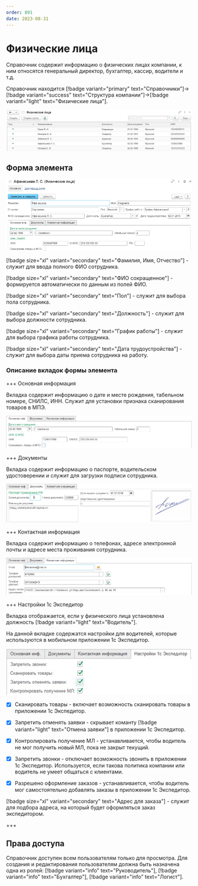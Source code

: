 ```yaml
---
order: 891
date: 2023-08-31
---
```

# Физические лица


Справочник содержит информацию о физических лицах компании, к ним относятся генеральный директор, бухгалтер, кассир, водители и т.д.

Справочник находится [!badge variant="primary" text="Справочники"]->[!badge variant="success" text="Структура компании"]->[!badge variant="light" text="Физические лица"].

![Форма списка физические лица](/images/Форма_списка_физические_лица.jpg)

## Форма элемента

![](/images/Форма_элемента_физические_лица.jpg)

[!badge size="xl" variant="secondary" text="Фамилия, Имя, Отчество"] - служит для ввода полного ФИО сотрудника.

[!badge size="xl" variant="secondary" text="ФИО сокращенное"] - формируется автоматически по данным из полей ФИО.

[!badge size="xl" variant="secondary" text="Пол"] - служит для выбора пола сотрудника.

[!badge size="xl" variant="secondary" text="Должность"] - служит для выбора должности сотрудника.

[!badge size="xl" variant="secondary" text="График работы"] - служит для выбора графика работы сотрудника.

[!badge size="xl" variant="secondary" text="Дата трудоустройства"] - служит для выбора даты приема  сотрудника на работу.

### Описание вкладок формы элемента

+++ Основная информация

Вкладка содержит информацию о дате и месте рождения, табельном номере, СНИЛС, ИНН. Служит для установки признака сканирования товаров в МПЭ.

![](/images/Вкладка_осн_инф_физлица.jpg)

+++ Документы

Вкладка содержит информацию о паспорте, водительском удостоверении и служит для загрузки подписи сотрудника.

![](/images/Вкладка_док_физлица.jpg)

+++ Контактная информация

Вкладка содержит информацию о телефонах, адресе электронной почты и адресе места проживания сотрудника.

![](/images/Вкладка_контакты.jpg)

+++ Настройки 1с Экспедитор

Вкладка отображается, если у физического лица установлена должность [!badge variant="light" text="Водитель"]. 

На данной вкладке содержатся настройки для водителей, которые используются в мобильном приложении 1с Экспедитор.

![](/images/Вкладка_настройки_1с_экспедитор.jpg)

- [x] Сканировать товары - включает возможность сканировать товары в приложении 1с Экспедитор.

- [x] Запретить отменять заявки - скрывает команту [!badge variant="light" text="Отмена заявки"] в приложении 1с Экспедитор.

- [x] Контролировать получение МЛ - устанавливается, чтобы водитель не мог получить новый МЛ, пока не закрыт текущий.

- [x] Запретить звонки - отключает возможность звонить в приложении 1с Экспедитор. Используется, если такова политика компании или водитель не умеет общаться с клиентами.

- [x] Разрешено оформление заказов - устанавливается, чтобы водитель мог самостоятельно добавлять заказы в приложении 1с Экспедитор.

[!badge size="xl" variant="secondary" text="Адрес для заказа"] - служит для подбора адреса, на который будет оформляться заказ экспедитором.

+++

## Права доступа

Справочник доступен всем пользователям только для просмотра. Для создания и редактирования пользователям должна быть назначена одна из ролей: [!badge variant="info" text="Руководитель"], [!badge variant="info" text="Бухгалтер"], [!badge variant="info" text="Логист"].
